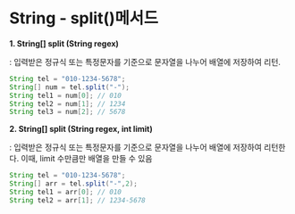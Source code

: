 # String - split()메서드

**1. String[] split (String regex)**

: 입력받은 정규식 또는 특정문자를 기준으로 문자열을 나누어 배열에 저장하여 리턴.

```java
String tel = "010-1234-5678";
String[] num = tel.split("-");
String tel1 = num[0]; // 010
String tel2 = num[1]; // 1234
String tel3 = num[2]; // 5678
```

**2. String[] split (String regex, int limit)**

: 입력받은 정규식 또는 특정문자를 기준으로 문자열을 나누어 배열에 저장하여 리턴한다. 이때,  limit 수만큼만 배열을 만들 수 있음

```java
String tel = "010-1234-5678";
String[] arr = tel.split("-",2);
String tel1 = arr[0]; // 010
String tel2 = arr[1]; // 1234-5678
```

 
